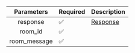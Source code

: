 |  Parameters  | Required           | Description             |
|:------------:|--------------------|-------------------------|
|   response   | :white_check_mark: | [Response](Response.md) |
|   room_id    | :white_check_mark: |                         |
| room_message | :white_check_mark: |                         |